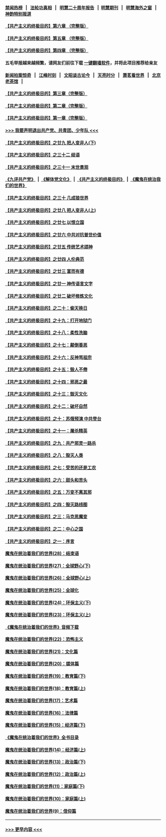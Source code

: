 #### [禁闻热榜](热点新闻.md?=0)  &nbsp;&nbsp;|&nbsp;&nbsp; [法轮功真相](https://github.com/gfw-breaker/truth/blob/master/README.md?=0) &nbsp;&nbsp;|&nbsp;&nbsp; [明慧二十周年报告](https://github.com/gfw-breaker/mh-reports/blob/master/README.md?=0) &nbsp;&nbsp;|&nbsp;&nbsp;[明慧期刊](https://github.com/gfw-breaker/mh-qikan) &nbsp;&nbsp;|&nbsp;&nbsp; [明慧海外之窗](https://github.com/gfw-breaker/mh-news/blob/master/README.md?=0) &nbsp;&nbsp;|&nbsp;&nbsp; [神韵特别报道](https://github.com/gfw-breaker/mh-news/blob/master/shenyun.md?=0)
#### [【共产主义的终极目的】第六章 （完整版）](../pages/nsc422/n11428913.md?t=03190002) 
#### [【共产主义的终极目的】第五章 （完整版）](../pages/nsc422/n11428912.md?t=03190002) 
#### [【共产主义的终极目的】第四章 （完整版）](../pages/nsc422/n11428907.md?t=03190002) 
#### 五毛举报越来越频繁，请网友们前往下载 [一键翻墙软件](https://github.com/gfw-breaker/ssr-accounts)，并将此项目推荐给亲友
#### [新闻拍案惊奇](https://github.com/gfw-breaker/banned-news/blob/master/pages/link4.md) &nbsp;&nbsp;|&nbsp;&nbsp; [江峰时刻](https://github.com/gfw-breaker/banned-news/blob/master/pages/link4.md) &nbsp;&nbsp;|&nbsp;&nbsp; [文昭谈古论今](https://github.com/gfw-breaker/banned-news/blob/master/pages/link4.md) &nbsp;&nbsp;|&nbsp;&nbsp; [天亮时分](https://github.com/gfw-breaker/banned-news/blob/master/pages/link4.md) &nbsp;&nbsp;|&nbsp;&nbsp; [萧茗看世界](https://github.com/gfw-breaker/banned-news/blob/master/pages/link4.md) &nbsp;&nbsp;|&nbsp;&nbsp; [北京老茶馆](https://github.com/gfw-breaker/banned-news/blob/master/pages/link4.md) &nbsp;&nbsp;|&nbsp;&nbsp; 
#### [【共产主义的终极目的】第三章（完整版）](../pages/nsc422/n11428848.md?t=03190002) 
#### [【共产主义的终极目的】第二章（完整版）](../pages/nsc422/n11428831.md?t=03190002) 
#### [【共产主义的终极目的】第一章（完整版）](../pages/nsc422/n11417651.md?t=03190002) 
#### [>>> 我要声明退出共产党、共青团、少年队 <<<](https://github.com/begood0513/goodnews/blob/master/quit/letter.md) 
#### [【共产主义的终极目的】之廿九 把人变非人(下)](../pages/nsc422/n11344140.md?t=03190002) 
#### [【共产主义的终极目的】之三十二 结语](../pages/nsc422/n11360535.md?t=03190002) 
#### [【共产主义的终极目的】之三十一 末世景观](../pages/nsc422/n11351129.md?t=03190002) 
#### [《九评共产党》](https://github.com/begood0513/9ping.md/blob/master/README.md) &nbsp;|&nbsp; [《解体党文化》](../../../../jtdwh.md/blob/master/README.md)  &nbsp;|&nbsp; [《共产主义的终极目的》](../../../../gczydzjmd.md/blob/master/README.md) &nbsp;|&nbsp; [《魔鬼在统治我们的世界》](../../../../mgztzwmdsj.md/blob/master/README.md) 
#### [【共产主义的终极目的】之三十 几成狼世界](../pages/nsc422/n11348280.md?t=03190002) 
#### [【共产主义的终极目的】之廿八 把人变非人(上)](../pages/nsc422/n11340492.md?t=03190002) 
#### [【共产主义的终极目的】之廿七 以恨立国](../pages/nsc422/n11336944.md?t=03190002) 
#### [【共产主义的终极目的】之廿六 中共对抗普世价值](../pages/nsc422/n11324785.md?t=03190002) 
#### [【共产主义的终极目的】之廿五 传统艺术颂神](../pages/nsc422/n11296396.md?t=03190002) 
#### [【共产主义的终极目的】之廿四 人伦典范](../pages/nsc422/n11296397.md?t=03190002) 
#### [【共产主义的终极目的】之廿三 富而有德](../pages/nsc422/n11283598.md?t=03190002) 
#### [【共产主义的终极目的】之廿一 神传语言文字](../pages/nsc422/n11263265.md?t=03190002) 
#### [【共产主义的终极目的】之廿二 破坏修炼文化](../pages/nsc422/n11245728.md?t=03190002) 
#### [【共产主义的终极目的】之二十：偷天换日](../pages/nsc422/n11238846.md?t=03190002) 
#### [【共产主义的终极目的】之十九：打开地狱门](../pages/nsc422/n11206376.md?t=03190002) 
#### [【共产主义的终极目的】之十八：柔性洗脑](../pages/nsc422/n11199994.md?t=03190002) 
#### [【共产主义的终极目的】之十七：颠倒善恶](../pages/nsc422/n11179782.md?t=03190002) 
#### [【共产主义的终极目的】之十六：反神骂祖宗](../pages/nsc422/n11166798.md?t=03190002) 
#### [【共产主义的终极目的】之十五：毁人不倦](../pages/nsc422/n11166792.md?t=03190002) 
#### [【共产主义的终极目的】之十四：邪恶之最](../pages/nsc422/n11150249.md?t=03190002) 
#### [【共产主义的终极目的】之十三：毁灭文化](../pages/nsc422/n11135227.md?t=03190002) 
#### [【共产主义的终极目的】之十二：破坏自然](../pages/nsc422/n11135214.md?t=03190002) 
#### [【共产主义的终极目的】之十：苏俄预演 中共登台](../pages/nsc422/n11118424.md?t=03190002) 
#### [【共产主义的终极目的】之十一：屠杀精英](../pages/nsc422/n11118442.md?t=03190002) 
#### [【共产主义的终极目的】之九：共产邪灵一路杀](../pages/nsc422/n11114139.md?t=03190002) 
#### [【共产主义的终极目的】之八：毁灭人类](../pages/nsc422/n11108503.md?t=03190002) 
#### [【共产主义的终极目的】之七：受苦的还是工农](../pages/nsc422/n11101809.md?t=03190002) 
#### [【共产主义的终极目的】之六：甜头和苦头](../pages/nsc422/n11096971.md?t=03190002) 
#### [【共产主义的终极目的】之五：万变不离其邪](../pages/nsc422/n11091285.md?t=03190002) 
#### [【共产主义的终极目的】之四：毁灭路线图](../pages/nsc422/n11086284.md?t=03190002) 
#### [【共产主义的终极目的】之三：马克思魔变](../pages/nsc422/n11061941.md?t=03190002) 
#### [【共产主义的终极目的】之二：中心之国](../pages/nsc422/n11047728.md?t=03190002) 
#### [【共产主义的终极目的】之一：序言](../pages/nsc422/n11086077.md?t=03190002) 
#### [魔鬼在统治着我们的世界(28)：结束语](../pages/nsc422/n10936246.md?t=03190002) 
#### [魔鬼在统治着我们的世界(27)：全球野心(下)](../pages/nsc422/n10928319.md?t=03190002) 
#### [魔鬼在统治着我们的世界(26)：全球野心(上)](../pages/nsc422/n10900318.md?t=03190002) 
#### [魔鬼在统治着我们的世界(25)：全球化](../pages/nsc422/n10788205.md?t=03190002) 
#### [魔鬼在统治着我们的世界(24)：环保主义(下)](../pages/nsc422/n10695307.md?t=03190002) 
#### [魔鬼在统治着我们的世界(23)：环保主义(上)](../pages/nsc422/n10688613.md?t=03190002) 
#### [《魔鬼在统治着我们的世界》音频下载](../pages/nsc422/n10635553.md?t=03190002) 
#### [魔鬼在统治着我们的世界(22)：恐怖主义](../pages/nsc422/n10614727.md?t=03190002) 
#### [魔鬼在统治着我们的世界(21)：文化篇](../pages/nsc422/n10597706.md?t=03190002) 
#### [魔鬼在统治着我们的世界(20)：媒体篇](../pages/nsc422/n10586579.md?t=03190002) 
#### [魔鬼在统治着我们的世界(19)：教育篇(下)](../pages/nsc422/n10564808.md?t=03190002) 
#### [魔鬼在统治着我们的世界(18)：教育篇(上)](../pages/nsc422/n10526970.md?t=03190002) 
#### [魔鬼在统治着我们的世界(17)：艺术篇](../pages/nsc422/n10499093.md?t=03190002) 
#### [魔鬼在统治着我们的世界(16)：法律篇](../pages/nsc422/n10485969.md?t=03190002) 
#### [魔鬼在统治着我们的世界(15)：经济篇(下)](../pages/nsc422/n10469975.md?t=03190002) 
#### [《魔鬼在统治着我们的世界》全书目录](../pages/nsc422/n10464261.md?t=03190002) 
#### [魔鬼在统治着我们的世界(14)：经济篇(上)](../pages/nsc422/n10457370.md?t=03190002) 
#### [魔鬼在统治着我们的世界(13)：政治篇(下)](../pages/nsc422/n10448270.md?t=03190002) 
#### [魔鬼在统治着我们的世界(12)：政治篇(上)](../pages/nsc422/n10444576.md?t=03190002) 
#### [魔鬼在统治着我们的世界(11)：家庭篇(下)](../pages/nsc422/n10440961.md?t=03190002) 
#### [魔鬼在统治着我们的世界(10)：家庭篇(上)](../pages/nsc422/n10435448.md?t=03190002) 
#### [魔鬼在统治着我们的世界(9)：信仰篇](../pages/nsc422/n10432159.md?t=03190002) 

----
#### [ >>> 更早内容 <<< ](../indexes/nsc422-earlier.md)
